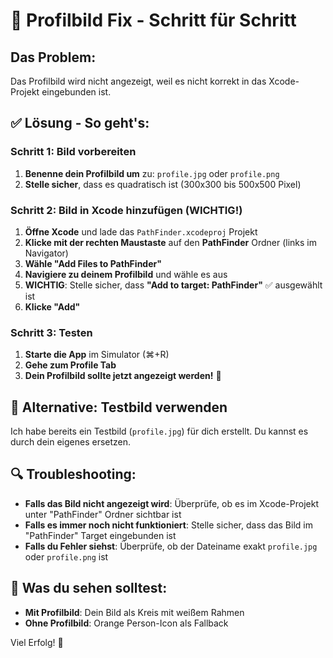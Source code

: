 # 🔧 Profilbild Fix - Schritt für Schritt

## Das Problem:
Das Profilbild wird nicht angezeigt, weil es nicht korrekt in das Xcode-Projekt eingebunden ist.

## ✅ Lösung - So geht's:

### **Schritt 1: Bild vorbereiten**
1. **Benenne dein Profilbild um** zu: `profile.jpg` oder `profile.png`
2. **Stelle sicher**, dass es quadratisch ist (300x300 bis 500x500 Pixel)

### **Schritt 2: Bild in Xcode hinzufügen (WICHTIG!)**
1. **Öffne Xcode** und lade das `PathFinder.xcodeproj` Projekt
2. **Klicke mit der rechten Maustaste** auf den **PathFinder** Ordner (links im Navigator)
3. **Wähle "Add Files to PathFinder"**
4. **Navigiere zu deinem Profilbild** und wähle es aus
5. **WICHTIG**: Stelle sicher, dass **"Add to target: PathFinder"** ✅ ausgewählt ist
6. **Klicke "Add"**

### **Schritt 3: Testen**
1. **Starte die App** im Simulator (⌘+R)
2. **Gehe zum Profile Tab**
3. **Dein Profilbild sollte jetzt angezeigt werden!** 🎉

## 🎯 **Alternative: Testbild verwenden**
Ich habe bereits ein Testbild (`profile.jpg`) für dich erstellt. Du kannst es durch dein eigenes ersetzen.

## 🔍 **Troubleshooting:**
- **Falls das Bild nicht angezeigt wird**: Überprüfe, ob es im Xcode-Projekt unter "PathFinder" Ordner sichtbar ist
- **Falls es immer noch nicht funktioniert**: Stelle sicher, dass das Bild im "PathFinder" Target eingebunden ist
- **Falls du Fehler siehst**: Überprüfe, ob der Dateiname exakt `profile.jpg` oder `profile.png` ist

## 📱 **Was du sehen solltest:**
- **Mit Profilbild**: Dein Bild als Kreis mit weißem Rahmen
- **Ohne Profilbild**: Orange Person-Icon als Fallback

Viel Erfolg! 🚀
